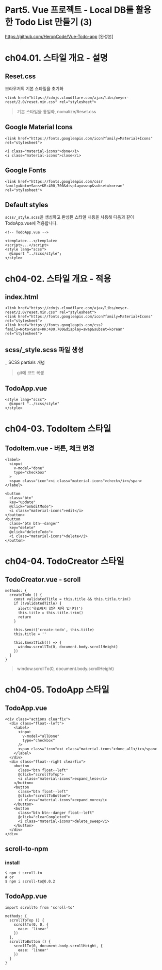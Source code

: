 # Part5. Vue 프로젝트 - Local DB를 활용한 Todo List 만들기 (3)
https://github.com/HeropCode/Vue-Todo-app [완성본]

# ch04.01. 스타일 개요 - 설명
## Reset.css
브라우저의 기본 스타일을 초기화
```
<link href="https://cdnjs.cloudflare.com/ajax/libs/meyer-reset/2.0/reset.min.css" rel="stylesheet">
```
> 기본 스타일을 통일화, nomalize/Reset.css
## Google Material Icons
```
<link href="https://fonts.googleapis.com/icon?family=Material+Icons" rel="stylesheet">
```
```
<i class="material-icons">done</i>
<i class="material-icons">close</i>
```
## Google Fonts
```
<link href="https://fonts.googleapis.com/css?family=Noto+Sans+KR:400,700&display=swap&subset=korean" rel="stylesheet">
```
## Default styles
`scss/_style.scss`을 생성하고 완성된 스타일 내용을 사용해 다음과 같이 TodoApp.vue에 적용합니다.
```
<!-- TodoApp.vue -->

<template>...</template>
<script>...</script>
<style lang="scss">
  @import "../scss/style";
</style>
```

# ch04-02. 스타일 개요 - 적용
## index.html
```
<link href="https://cdnjs.cloudflare.com/ajax/libs/meyer-reset/2.0/reset.min.css" rel="stylesheet">
<link href="https://fonts.googleapis.com/icon?family=Material+Icons" rel="stylesheet">
<link href="https://fonts.googleapis.com/css?family=Noto+Sans+KR:400,700&display=swap&subset=korean" rel="stylesheet">
```
## scss/_style.scss 파일 생성
`_` SCSS partials 개념
> git에 코드 복붙
## TodoApp.vue
```
<style lang="scss">
  @import "../scss/style"
</style>
```

# ch04-03. TodoItem 스타일
## TodoItem.vue - 버튼, 체크 변경
```
<label>
  <input 
    v-model="done"
    type="checkbox"
  >
  <span class="icon"><i class="material-icons">check</i></span>
</label>

<button 
  class="btn"
  key="update"
  @click="onEditMode">
  <i class="material-icons">edit</i>
</button>
<button 
  class="btn btn--danger"
  key="delete"
  @click="deleteTodo">
  <i class="material-icons">delete</i>  
</button>
```

# ch04-04. TodoCreator 스타일
## TodoCreator.vue - scroll
```
methods: {
  createTodo () {
    const validatedTitle = this.title && this.title.trim()
    if (!validatedTitle) {
      alert('유효하지 않은 제목 입니다!')
      this.title = this.title.trim()
      return
    }
    
    this.$emit('create-todo', this.title)
    this.title = ''

    this.$nextTick(() => {
      window.scrollTo(0, document.body.scrollHeight)
    })
  }
}
```
> window.scrollTo(0, document.body.scrollHeight)

# ch04-05. TodoApp 스타일
## TodoApp.vue 
```
<div class="actions clearfix">
  <div class="float--left">
    <label>
      <input 
        v-model="allDone"
        type="checkbox"
      />
      <span class="icon"><i class="material-icons">done_all</i></span>
    </label>
  </div>
  <div class="float--right clearfix">
    <button 
      class="btn float--left"
      @click="scrollToTop">
      <i class="material-icons">expand_less</i>
    </button>
    <button
      class="btn float--left"
      @click="scrollToBottom">
      <i class="material-icons">expand_more</i>
    </button>
    <button 
      class="btn btn--danger float--left"
      @click="clearCompleted">
      <i class="material-icons">delete_sweep</i>
    </button>  
  </div>
</div>
```
## scroll-to-npm
### install
```
$ npm i scroll-to
# or
$ npm i scroll-to@0.0.2
```
## TodoApp.vue
```
import scrollTo from 'scroll-to'

methods: {
  scrollToTop () {
    scrollTo(0, 0, {
      ease: 'linear'
    })
  },
  scrollToBottom () {
    scrollTo(0, document.body.scrollHeight, {
      ease: 'linear'
    })
  }
}
```